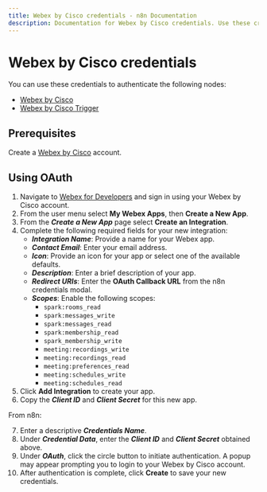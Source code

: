 ```yaml
---
title: Webex by Cisco credentials - n8n Documentation
description: Documentation for Webex by Cisco credentials. Use these credentials to authenticate Webex by Cisco in n8n, a workflow automation platform.
---
```


# Webex by Cisco credentials

You can use these credentials to authenticate the following nodes:

- [Webex by Cisco](/integrations/builtin/app-nodes/n8n-nodes-base.ciscowebex/)
- [Webex by Cisco Trigger](/integrations/builtin/trigger-nodes/n8n-nodes-base.ciscowebextrigger/)

## Prerequisites

Create a [Webex by Cisco](https://www.webex.com/) account.

## Using OAuth

1. Navigate to [Webex for Developers](https://developer.webex.com/) and sign in using your Webex by Cisco account.
2. From the user menu select **My Webex Apps**, then **Create a New App**.
3. From the ***Create a New App*** page select **Create an Integration**.
4. Complete the following required fields for your new integration:
    * ***Integration Name***: Provide a name for your Webex app.
    * ***Contact Email***: Enter your email address.
    * ***Icon***: Provide an icon for your app or select one of the available defaults.
    * ***Description***: Enter a brief description of your app.
    * ***Redirect URIs***: Enter the **OAuth Callback URL** from the n8n credentials modal.
    * ***Scopes***: Enable the following scopes:
        * `spark:rooms_read`
        * `spark:messages_write`
        * `spark:messages_read`
        * `spark:membership_read`
        * `spark_membership_write`
        * `meeting:recordings_write`
        * `meeting:recordings_read`
        * `meeting:preferences_read`
        * `meeting:schedules_write`
        * `meeting:schedules_read`
5. Click **Add Integration** to create your app.
6. Copy the ***Client ID*** and ***Client Secret*** for this new app.

From n8n:

7. Enter a descriptive ***Credentials Name***.
8. Under ***Credential Data***, enter the ***Client ID*** and ***Client Secret*** obtained above.
9. Under ***OAuth***, click the circle button to initiate authentication. A popup may appear prompting you to login to your Webex by Cisco account.
10. After authentication is complete, click **Create** to save your new credentials.

